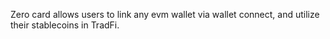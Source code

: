Zero card allows users to link any evm wallet via wallet connect, and utilize their stablecoins in TradFi.
